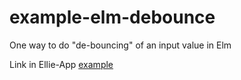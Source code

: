 # example-elm-debounce
One way to do "de-bouncing" of an input value in Elm

Link in Ellie-App [example]

[example]: https://ellie-app.com/3hyHXzDbvd7a1/0

